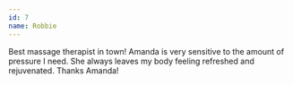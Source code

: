 ```yaml
---
id: 7
name: Robbie
---
```


Best massage therapist in town! Amanda is very sensitive to the amount of pressure I need. She always leaves my body feeling refreshed and rejuvenated. Thanks Amanda!

